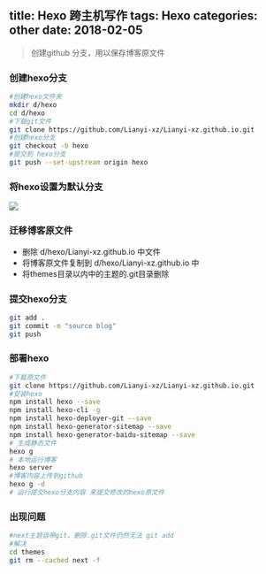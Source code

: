 title: Hexo 跨主机写作
tags: Hexo
categories: other
date: 2018-02-05
---
> 创建github 分支，用以保存博客原文件

### 创建hexo分支
```bash
#创建hexo文件夹
mkdir d/hexo
cd d/hexo
#下载git文件
git clone https://github.com/Lianyi-xz/Lianyi-xz.github.io.git
#创建hexo分支
git checkout -b hexo
#提交到 hexo分支
git push --set-upstream origin hexo
```
<!-- more -->
### 将hexo设置为默认分支
![](https://ws1.sinaimg.cn/large/006Xrlj6gy1fo5dmap5zfj30t60bh3zn.jpg)

### 迁移博客原文件
* 删除 d/hexo/Lianyi-xz.github.io 中文件
* 将博客原文件复制到 d/hexo/Lianyi-xz.github.io 中
* 将themes目录以内中的主题的.git目录删除

### 提交hexo分支
```bash
git add .
git commit -m "source blog"
git push
```

###  部署hexo
```bash
#下载原文件
git clone https://github.com/Lianyi-xz/Lianyi-xz.github.io.git
#安装hexo
npm install hexo --save
npm install hexo-cli -g
npm install hexo-deployer-git --save
npm install hexo-generator-sitemap --save
npm install hexo-generator-baidu-sitemap --save
# 生成静态文件
hexo g
# 本地运行博客
hexo server
#博客内容上传到github
hexo g -d
# 运行提交hexo分支内容 来提交修改的hexo原文件
```

### 出现问题
```bash
#next主题自带git，删除.git文件仍然无法 git add
#解决
cd themes
git rm --cached next -f
```
